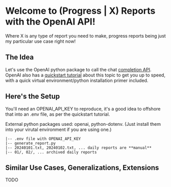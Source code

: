 # Welcome to (Progress | X) Reports with the OpenAI API!

Where X is any type of report you need to make, progress reports being just my particular use case right now!

## The Idea

Let's use the OpenAI python package to call the chat [completion API](https://platform.openai.com/docs/api-reference/chat). OpenAI also has a [quickstart tutorial](https://platform.openai.com/docs/quickstart?context=python) about this topic to get you up to speed, with a quick virtual environment/python installation primer included.

## Here's the Setup

You'll need an OPENAI_API_KEY to reproduce, it's a good idea to offshore that into an .env file, as per the quickstart tutorial.

External python packages used: openai, python-dotenv. (Just install them into your virutal environment if you are using one.)

```
|-- .env file with OPENAI_API_KEY
|-- generate_report.py
|-- 20240101.txt, 20240102.txt, ... daily reports are **manual**
|-- 01/, 02/, ... archived daily reports
```

## Similar Use Cases, Generalizations, Extensions

TODO